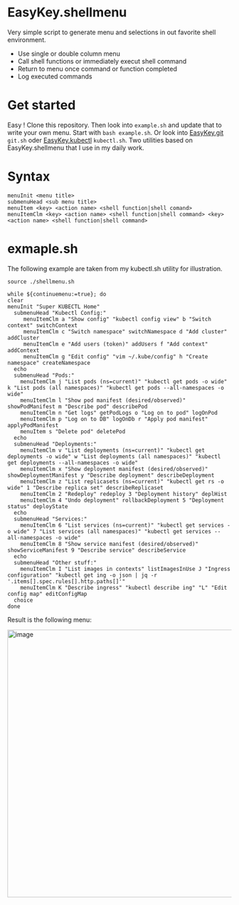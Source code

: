 # EasyKey.shellmenu
Very simple script to generate menu and selections in out favorite shell environment.

- Use single or double column menu
- Call shell functions or immediately execut shell command
- Return to menu once command or function completed
- Log executed commands

# Get started

Easy !
Clone this repository. Then look into `example.sh` and update that to write your own menu.
Start with `bash example.sh`.
Or look into [EasyKey.git](https://github.com/nschlimm/EasyKey.shellmenu/tree/main/EasyKey.git) `git.sh` oder [EasyKey.kubectl](https://github.com/nschlimm/EasyKey.shellmenu/tree/main/EasyKey.kubectl) `kubectl.sh`. Two utilities based on EasyKey.shellmenu that I use in my daily work.

# Syntax
```
menuInit <menu title>
submenuHead <sub menu title>
menuItem <key> <action name> <shell function|shell comand>
menuItemClm <key> <action name> <shell function|shell command> <key> <action name> <shell function|shell command>
```

# exmaple.sh

The following example are taken from my kubectl.sh utility for illustration.

```
source ./shellmenu.sh

while ${continuemenu:=true}; do
clear
menuInit "Super KUBECTL Home"
  submenuHead "Kubectl Config:"
     menuItemClm a "Show config" "kubectl config view" b "Switch context" switchContext
     menuItemClm c "Switch namespace" switchNamespace d "Add cluster" addCluster 
     menuItemClm e "Add users (token)" addUsers f "Add context" addContext 
     menuItemClm g "Edit config" "vim ~/.kube/config" h "Create namespace" createNamespace  
  echo
  submenuHead "Pods:"
    menuItemClm j "List pods (ns=current)" "kubectl get pods -o wide" k "List pods (all namespaces)" "kubectl get pods --all-namespaces -o wide"
    menuItemClm l "Show pod manifest (desired/observed)" showPodManifest m "Describe pod" describePod
    menuItemClm n "Get logs" getPodLogs o "Log on to pod" logOnPod
    menuItemClm p "Log on to DB" logOnDb r "Apply pod manifest" applyPodManifest
    menuItem s "Delete pod" deletePod
  echo
  submenuHead "Deployments:"
    menuItemClm v "List deployments (ns=current)" "kubectl get deployments -o wide" w "List deployments (all namespaces)" "kubectl get deployments --all-namespaces -o wide"
    menuItemClm x "Show deployment manifest (desired/observed)" showDeploymentManifest y "Describe deployment" describeDeployment
    menuItemClm z "List replicasets (ns=current)" "kubectl get rs -o wide" 1 "Describe replica set" describeReplicaset
    menuItemClm 2 "Redeploy" redeploy 3 "Deployment history" deplHist
    menuItemClm 4 "Undo deployment" rollbackDeployment 5 "Deployment status" deployState
  echo
  submenuHead "Services:"
    menuItemClm 6 "List services (ns=current)" "kubectl get services -o wide" 7 "List services (all namespaces)" "kubectl get services --all-namespaces -o wide"
    menuItemClm 8 "Show service manifest (desired/observed)" showServiceManifest 9 "Describe service" describeService
  echo
  submenuHead "Other stuff:"
    menuItemClm I "List images in contexts" listImagesInUse J "Ingress configuration" "kubectl get ing -o json | jq -r '.items[].spec.rules[].http.paths[]'"
    menuItemClm K "Describe ingress" "kubectl describe ing" "L" "Edit config map" editConfigMap
  choice
done
```
Result is the following menu:

<img width="600" alt="image" src="https://github.com/nschlimm/shellmenu/assets/876604/ae8a0a16-434a-4c31-8001-01d29996b72c">



